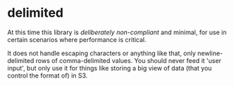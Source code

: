 # delimited

At this time this library is _deliberately non-compliant_ and minimal, for use in certain scenarios where performance is critical.

It does not handle escaping characters or anything like that, only newline-delimited rows of comma-delimited values. You should never feed it 'user input', but only use it for things like storing a big view of data (that you control the format of) in S3.